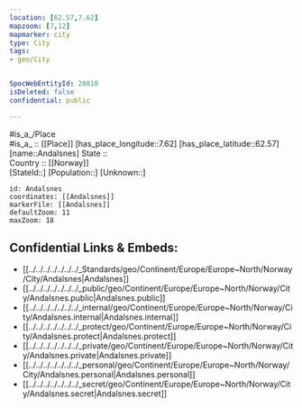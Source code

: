 ```yaml
---
location: [62.57,7.62] 
mapzoom: [7,12] 
mapmarker: city 
type: City
tags:
- geo/City


SpocWebEntityId: 28818
isDeleted: false
confidential: public

---
```

#is_a_/Place  
#is_a_ :: [[Place]] 
[has_place_longitude::7.62] 
[has_place_latitude::62.57] 
[name::Andalsnes] 
State ::  
Country :: [[Norway]]  
[StateId::] 
[Population::] 
[Unknown::] 


```leaflet
id: Andalsnes
coordinates: [[Andalsnes]] 
markerFile: [[Andalsnes]] 
defaultZoom: 11 
maxZoom: 18
```


## Confidential Links & Embeds: 
- [[../../../../../../../_Standards/geo/Continent/Europe/Europe~North/Norway/City/Andalsnes|Andalsnes]] 
- [[../../../../../../../_public/geo/Continent/Europe/Europe~North/Norway/City/Andalsnes.public|Andalsnes.public]] 
- [[../../../../../../../_internal/geo/Continent/Europe/Europe~North/Norway/City/Andalsnes.internal|Andalsnes.internal]] 
- [[../../../../../../../_protect/geo/Continent/Europe/Europe~North/Norway/City/Andalsnes.protect|Andalsnes.protect]] 
- [[../../../../../../../_private/geo/Continent/Europe/Europe~North/Norway/City/Andalsnes.private|Andalsnes.private]] 
- [[../../../../../../../_personal/geo/Continent/Europe/Europe~North/Norway/City/Andalsnes.personal|Andalsnes.personal]] 
- [[../../../../../../../_secret/geo/Continent/Europe/Europe~North/Norway/City/Andalsnes.secret|Andalsnes.secret]] 
